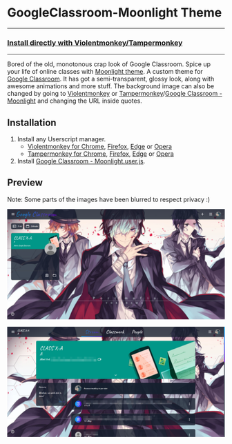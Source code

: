 # GoogleClassroom-Moonlight Theme
___
### [Install directly with Violentmonkey/Tampermonkey](https://greasyfork.org/scripts/426414-google-classroom-moonlight/code/Google%20Classroom%20-%20Moonlight.user.js)
___

Bored of the old, monotonous crap look of Google Classroom. Spice up your life of online classes with [Moonlight theme](https://github.com/Risuleia/GoogleClassroom-Moonlight/). A custom theme for [Google Classroom](https://classroom.google.com/). It has got a semi-transparent, glossy look, along with awesome animations and more stuff. The background image can also be changed by going to [Violentmonkey]() or [Tampermonkey]()/[Google Classroom - Moonlight]() and changing the URL inside quotes.

## Installation
1. Install any Userscript manager.
	* [Violentmonkey for Chrome](https://chrome.google.com/webstore/detail/violent-monkey/jinjaccalgkegednnccohejagnlnfdag), [Firefox](https://addons.mozilla.org/firefox/addon/violentmonkey/), [Edge](https://microsoftedge.microsoft.com/addons/detail/eeagobfjdenkkddmbclomhiblgggliao) or [Opera](https://addons.opera.com/en/extensions/details/download-chrome-extension-9/)
	* [Tampermonkey for Chrome](https://chrome.google.com/webstore/detail/dhdgffkkebhmkfjojejmpbldmpobfkfo), [Firefox](https://addons.mozilla.org/firefox/addon/tampermonkey/), [Edge](https://microsoftedge.microsoft.com/addons/detail/tampermonkey/iikmkjmpaadaobahmlepeloendndfphd) or [Opera](https://addons.opera.com/en/extensions/details/tampermonkey-beta/)
2. Install [Google Classroom - Moonlight.user.js](https://github.com/Risuleia/GoogleClassroom-Moonlight/raw/main/Google%20Classroom%20-%20Moonlight.user.js).

## Preview
Note: Some parts of the images have been blurred to respect privacy :)

![Google Classroom Preview 1](images/chrome_3hNDywlsy4.png)

![Google Classroom Preview 2](images/WPxlKLBBuy.png)
